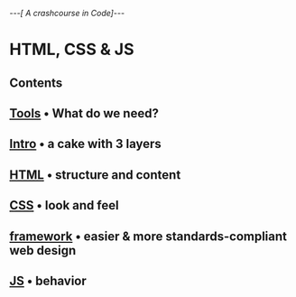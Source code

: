 *---[ A crashcourse in Code]---*
# HTML, CSS & JS

## Contents

## [Tools](00_requirements.md) • What do we need?
## [Intro](01_intro.md) • a cake with 3 layers
## [HTML](02_html.md) • structure and content
## [CSS](03_css.md) • look and feel
## [framework](04_frameworks.md) • easier & more standards-compliant web design
## [JS](05_js.md) • behavior


<!--
6. [PHP]() • a server site scripting language
4. [Forms](04_forms.md)
-->

